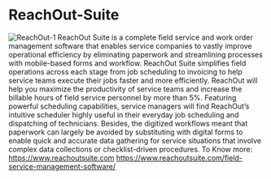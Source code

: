 # ReachOut-Suite
![ReachOut-1](https://user-images.githubusercontent.com/104123214/164382732-48068825-c08b-404f-887b-10743c19b429.png)
ReachOut Suite is a complete field service and work order management software that enables service companies to vastly improve operational efficiency by eliminating paperwork and streamlining processes with mobile-based forms and workflow. 
ReachOut Suite simplifies field operations across each stage from job scheduling to invoicing to help service teams execute their jobs faster and more efficiently. ReachOut will help you maximize the productivity of service teams and increase the billable hours of field service personnel by more than 5%. Featuring powerful scheduling capabilities, service managers will find ReachOut’s intuitive scheduler highly useful in their everyday job scheduling and dispatching of technicians. Besides, the digitized workflows meant that paperwork can largely be avoided by substituting with digital forms to enable quick and accurate data gathering for service situations that involve complex data collections or checklist-driven procedures.
To Know more: https://www.reachoutsuite.com
https://www.reachoutsuite.com/field-service-management-software/
